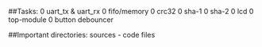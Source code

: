 ##Tasks:
0 uart_tx & uart_rx
0 fifo/memory
0 crc32
0 sha-1
0 sha-2
0 lcd
0 top-module
	0 button debouncer

##Important directories:
sources - code files
